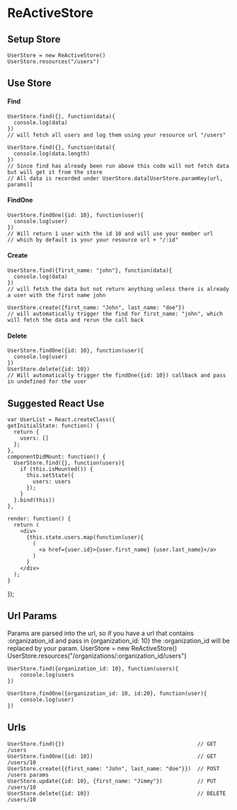 # ReActiveStore
## Setup Store
    UserStore = new ReActiveStore()
    UserStore.resources("/users")

## Use Store
#### Find
    UserStore.find({}, function(data){
      console.log(data)
    })
    // will fetch all users and log them using your resource url "/users"
    
    UserStore.find({}, function(data){
      console.log(data.length)
    })
    // Since find has already been run above this code will not fetch data but will get it from the store
    // All data is recorded under UserStore.data[UserStore.paramKey(url, params)]

#### FindOne
    UserStore.findOne({id: 10}, function(user){
      console.log(user)
    })
    // Will return 1 user with the id 10 and will use your member url 
    // which by default is your your resource url + "/:id"
#### Create
    UserStore.find({first_name: "john"}, function(data){
      console.log(data)
    })
    // will fetch the data but not return anything unless there is already a user with the first name john
    
    UserStore.create({first_name: "John", last_name: "doe"})
    // will automatically trigger the find for first_name: "john", which will fetch the data and rerun the call back
#### Delete
    UserStore.findOne({id: 10}, function(user){
      console.log(user)
    })
    UserStore.delete({id: 10})
    // Will automatically trigger the findOne({id: 10}) callback and pass in undefined for the user
## Suggested React Use
    var UserList = React.createClass({
    getInitialState: function() {
      return {
        users: []
      };
    },
    componentDidMount: function() {
      UserStore.find({}, function(users){
        if (this.isMounted()) {
          this.setState({
            users: users
          });
        }
      }.bind(this))
    },
  
    render: function() {
      return (
        <div>
          {this.state.users.map(function(user){
            (
              <a href={user.id}>{user.first_name} {user.last_name}</a>
            )
          }
        </div>
      );
    }
  });

## Url Params
Params are parsed into the url, so if you have a url that contains :organization_id and pass in {organization_id: 10}
the :organization_id will be replaced by your param.
    UserStore = new ReActiveStore()
    UserStore.resources("/organizations/:organization_id/users")
    
    UserStore.find({organization_id: 10}, function(users){
        console.log(users
    })
    
    UserStore.findOne({organization_id: 10, id:20}, function(user){
        console.log(user)
    })
        

## Urls
    UserStore.find({})                                          // GET      /users
    UserStore.findOne({id: 10})                                 // GET      /users/10
    UserStore.create({{first_name: "John", last_name: "doe"}})  // POST     /users params
    UserStore.update({id: 10}, {first_name: "Jimmy"})           // PUT      /users/10
    UserStore.delete({id: 10})                                  // DELETE   /users/10
        
